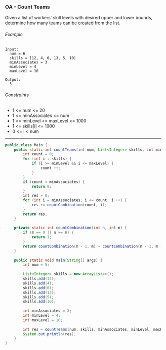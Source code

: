 ### OA - Count Teams

Given a list of workers' skill levels with desired upper and lower bounds, determine how many teams can be created from the list.

###### Example
```
Input:
  num = 6
  skills = [12, 4, 6, 13, 5, 10]
  minAssociates = 3
  minLevel = 4
  maxLevel = 10
  
Output:
  5
```

###### Constraints
- 1 <= num <= 20
- 1 <= minAssociates <= num
- 1 <= minLevel <= maxLevel <= 1000
- 1 <= skills[i] <= 1000
- 0 <= i < num

***

```java
public class Main {
    public static int countTeams(int num, List<Integer> skills, int minAssociates, int minLevel, int maxLevel) {
        int count = 0;
        for (int i : skills) {
            if (i >= minLevel && i <= maxLevel) {
                count ++;
            }
        }
        if (count < minAssociates) {
            return 0;
        }
        int res = 0;
        for (int i = minAssociates; i <= count; i ++) {
            res += countCombination(count, i);
        }
        return res;
    }
    
    private static int countCombination(int n, int m) {
        if (m == 0 || n == m) {
            return 1;
        }
        return countCombination(n - 1, m) + countCombination(n - 1, m - 1);
    }
    
    public static void main(String[] args) {
        int num = 5;
        
        List<Integer> skills = new ArrayList<>();
        skills.add(12);
        skills.add(4);
        skills.add(6);
        skills.add(13);
        skills.add(5);
        skills.add(10);
        
        int minAssociates = 3;
        int minLevel = 4;
        int maxLevel = 10;
        
        int res = countTeams(num, skills, minAssociates, minLevel, maxLevel);
        System.out.println(res);
    }
}
```
